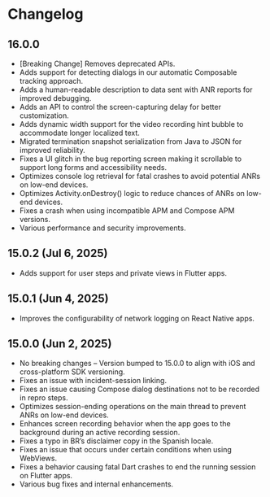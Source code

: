 # Changelog

## 16.0.0

- [Breaking Change] Removes deprecated APIs.
- Adds support for detecting dialogs in our automatic Composable tracking approach.
- Adds a human-readable description to data sent with ANR reports for improved debugging.
- Adds an API to control the screen-capturing delay for better customization.
- Adds dynamic width support for the video recording hint bubble to accommodate longer localized text.
- Migrated termination snapshot serialization from Java to JSON for improved reliability.
- Fixes a UI glitch in the bug reporting screen making it scrollable to support long forms and accessibility needs.
- Optimizes console log retrieval for fatal crashes to avoid potential ANRs on low-end devices.
- Optimizes Activity.onDestroy() logic to reduce chances of ANRs on low-end devices.
- Fixes a crash when using incompatible APM and Compose APM versions.
- Various performance and security improvements.

## 15.0.2 (Jul 6, 2025)

- Adds support for user steps and private views in Flutter apps.

## 15.0.1 (Jun 4, 2025)

- Improves the configurability of network logging on React Native apps.

## 15.0.0 (Jun 2, 2025)

- No breaking changes – Version bumped to 15.0.0 to align with iOS and cross-platform SDK versioning.
- Fixes an issue with incident-session linking.
- Fixes an issue causing Compose dialog destinations not to be recorded in repro steps.
- Optimizes session-ending operations on the main thread to prevent ANRs on low-end devices.
- Enhances screen recording behavior when the app goes to the background during an active recording session. 
- Fixes a typo in BR’s disclaimer copy in the Spanish locale.
- Fixes an issue that occurs under certain conditions when using WebViews.
- Fixes a behavior causing fatal Dart crashes to end the running session on Flutter apps.
- Various bug fixes and internal enhancements.